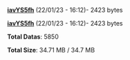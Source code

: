 [**iavYS5fh**](/data/iavYS5fh.txt) (22/01/23 - 16:12)- 2423 bytes

[**iavYS5fh**](/data/iavYS5fh.txt) (22/01/23 - 16:12)- 2423 bytes

**Total Datas**: 5850

**Total Size**: 34.71 MB / 34.7 MB